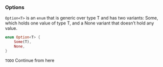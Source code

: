 ### Options
`Option<T>` is an `enum` that is generic over type T and has two variants: Some, which holds one value of type T, and a None variant that doesn’t hold any value.
```rust
enum Option<T> {
    Some(T),
    None,
}
```
`TODO` Continue from here